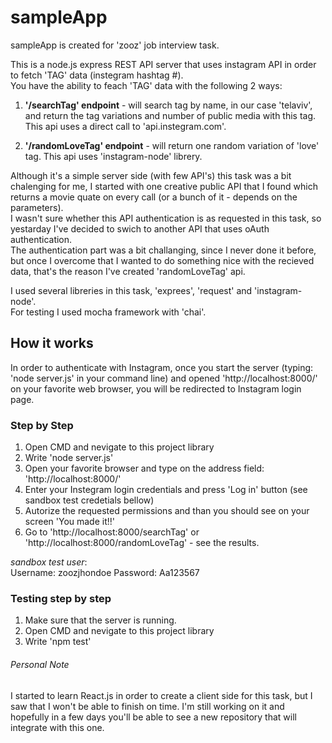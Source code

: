 # sampleApp
sampleApp is created for 'zooz' job interview task.

This is a node.js express REST API server that uses instagram API in order to fetch 'TAG' data (instegram hashtag #).  
You have the ability to feach 'TAG' data with the following 2 ways:  

1. **'/searchTag' endpoint** - will search tag by name, in our case 'telaviv', and return the tag variations
and number of public media with this tag. This api uses a direct call to 'api.instegram.com'.  

2. **'/randomLoveTag' endpoint** - will return one random variation of 'love' tag. This api uses 'instagram-node' librery.  
 
Although it's a simple server side (with few API's) this task was a bit chalenging for me, I started with one creative public API
that I found which returns a movie quate on every call (or a bunch of it - depends on the parameters).  
I wasn't sure whether this API authentication is as requested in this task, so yestarday I've decided to swich to another API that 
uses oAuth authentication.  
The authentication part was a bit challanging, since I never done it before, but once I overcome that I wanted to do something nice
with the recieved data, that's the reason I've created 'randomLoveTag' api.  
  
  
I used several libreries in this task, 'exprees', 'request' and 'instagram-node'.  
For testing I used mocha framework with 'chai'.

## How it works  
In order to authenticate with Instagram, once you start the server (typing: 'node server.js' in your command line) and opened 
'http://localhost:8000/' on your favorite web browser, you will be redirected to Instagram login page.

### Step by Step
1. Open CMD and nevigate to this project library
2. Write 'node server.js'
3. Open your favorite browser and type on the address field: 'http://localhost:8000/'
4. Enter your Instegram login credentials and press 'Log in' button (see sandbox test credetials bellow) 
5. Autorize the requested permissions and than you should see on your screen 'You made it!!'
6. Go to 'http://localhost:8000/searchTag' or 'http://localhost:8000/randomLoveTag' - see the results.  

*sandbox test user*:  
Username: zoozjhondoe   Password: Aa123567
 
### Testing step by step

1. Make sure that the server is running.
2. Open CMD and nevigate to this project library
3. Write 'npm test'

###### Personal Note
I started to learn React.js in order to create a client side for this task, but I saw that I won't be able to finish on time.
I'm still working on it and hopefully in a few days you'll be able to see a new repository that will integrate with this one.


